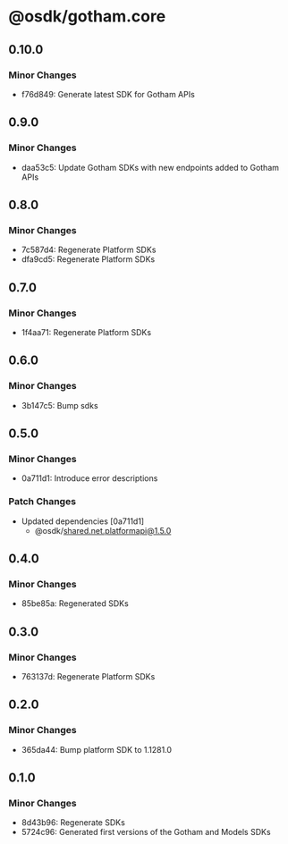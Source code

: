 # @osdk/gotham.core

## 0.10.0

### Minor Changes

- f76d849: Generate latest SDK for Gotham APIs

## 0.9.0

### Minor Changes

- daa53c5: Update Gotham SDKs with new endpoints added to Gotham APIs

## 0.8.0

### Minor Changes

- 7c587d4: Regenerate Platform SDKs
- dfa9cd5: Regenerate Platform SDKs

## 0.7.0

### Minor Changes

- 1f4aa71: Regenerate Platform SDKs

## 0.6.0

### Minor Changes

- 3b147c5: Bump sdks

## 0.5.0

### Minor Changes

- 0a711d1: Introduce error descriptions

### Patch Changes

- Updated dependencies [0a711d1]
  - @osdk/shared.net.platformapi@1.5.0

## 0.4.0

### Minor Changes

- 85be85a: Regenerated SDKs

## 0.3.0

### Minor Changes

- 763137d: Regenerate Platform SDKs

## 0.2.0

### Minor Changes

- 365da44: Bump platform SDK to 1.1281.0

## 0.1.0

### Minor Changes

- 8d43b96: Regenerate SDKs
- 5724c96: Generated first versions of the Gotham and Models SDKs

